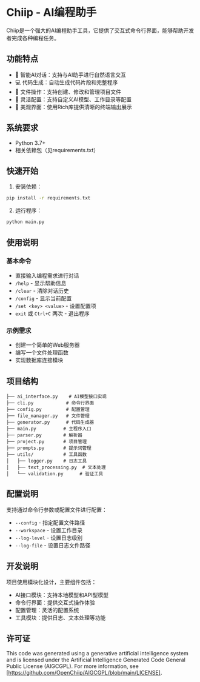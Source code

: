 # Chiip - AI编程助手

Chiip是一个强大的AI编程助手工具，它提供了交互式命令行界面，能够帮助开发者完成各种编程任务。

## 功能特点

- 🤖 智能AI对话：支持与AI助手进行自然语言交互
- 💻 代码生成：自动生成代码片段和完整程序
- 📁 文件操作：支持创建、修改和管理项目文件
- 🔧 灵活配置：支持自定义AI模型、工作目录等配置
- 🎨 美观界面：使用Rich库提供清晰的终端输出展示

## 系统要求

- Python 3.7+
- 相关依赖包（见requirements.txt）

## 快速开始

1. 安装依赖：
```bash
pip install -r requirements.txt
```

2. 运行程序：
```bash
python main.py
```

## 使用说明

### 基本命令
- 直接输入编程需求进行对话
- `/help` - 显示帮助信息
- `/clear` - 清除对话历史
- `/config` - 显示当前配置
- `/set <key> <value>` - 设置配置项
- `exit` 或 `Ctrl+C` 两次 - 退出程序

### 示例需求
- 创建一个简单的Web服务器
- 编写一个文件处理函数
- 实现数据库连接模块

## 项目结构

```
├── ai_interface.py    # AI模型接口实现
├── cli.py            # 命令行界面
├── config.py         # 配置管理
├── file_manager.py   # 文件管理
├── generator.py      # 代码生成器
├── main.py          # 主程序入口
├── parser.py        # 解析器
├── project.py       # 项目管理
├── prompts.py       # 提示词管理
├── utils/           # 工具函数
│   ├── logger.py    # 日志工具
│   ├── text_processing.py  # 文本处理
│   └── validation.py      # 验证工具
```

## 配置说明

支持通过命令行参数或配置文件进行配置：

- `--config` - 指定配置文件路径
- `--workspace` - 设置工作目录
- `--log-level` - 设置日志级别
- `--log-file` - 设置日志文件路径

## 开发说明

项目使用模块化设计，主要组件包括：

- AI接口模块：支持本地模型和API型模型
- 命令行界面：提供交互式操作体验
- 配置管理：灵活的配置系统
- 工具模块：提供日志、文本处理等功能

## 许可证

This code was generated using a generative artificial intelligence system and is licensed under the Artificial Intelligence Generated Code General Public License (AIGCGPL). For more information, see [https://github.com/OpenChiip/AIGCGPL/blob/main/LICENSE].